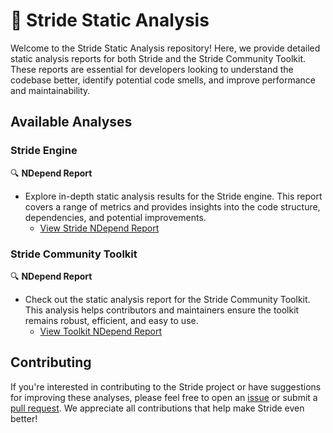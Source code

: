 # 🧰 Stride Static Analysis

Welcome to the Stride Static Analysis repository! Here, we provide detailed static analysis reports for both Stride and the Stride Community Toolkit. These reports are essential for developers looking to understand the codebase better, identify potential code smells, and improve performance and maintainability.

## Available Analyses

### Stride Engine
🔍 **NDepend Report**
- Explore in-depth static analysis results for the Stride engine. This report covers a range of metrics and provides insights into the code structure, dependencies, and potential improvements.
  - [View Stride NDepend Report](https://stride3d.github.io/static-analysis/stride/ndepend/NDependReport.html#Main)

### Stride Community Toolkit
🔍 **NDepend Report**
- Check out the static analysis report for the Stride Community Toolkit. This analysis helps contributors and maintainers ensure the toolkit remains robust, efficient, and easy to use.
  - [View Toolkit NDepend Report](https://stride3d.github.io/static-analysis/toolkit/ndepend/NDependReport.html#Main)

## Contributing

If you're interested in contributing to the Stride project or have suggestions for improving these analyses, please feel free to open an [issue](https://github.com/stride3d/stride/issues) or submit a [pull request](https://github.com/stride3d/stride/pulls). We appreciate all contributions that help make Stride even better!